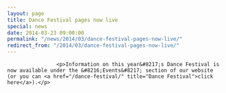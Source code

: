 ```yaml
---
layout: page
title: Dance Festival pages now live
special: news
date: 2014-03-23 09:00:00
permalink: "/news/2014/03/dance-festival-pages-now-live/"
redirect_from: "/2014/03/dance-festival-pages-now-live/"
---
```

<section>

                    
                    <p>Information on this year&#8217;s Dance Festival is now available under the &#8216;Events&#8217; section of our website (or you can <a href="/dance-festival/" title="Dance Festival">click here</a>).</p>

                
</section>
